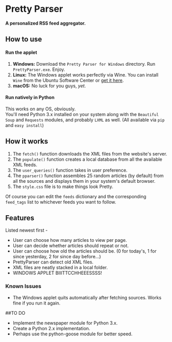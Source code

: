 Pretty Parser
=============

**A personalized RSS feed aggregator.**

## How to use
#### Run the applet
1. **Windows:** Download the `Pretty Parser for Windows` directory. Run `PrettyParser.exe`. Enjoy.
2. **Linux:** The Windows applet works perfectly via Wine. You can install `Wine` from the Ubuntu Software Center or [get it here](https://www.winehq.org/).
3. **macOS:** No luck for you guys, *yet*.

#### Run natively in Python
This works on any OS, obviously.  
You'll need Python 3.x installed on your system along with the `Beautiful Soup` and `Requests` modules, and probably `LXML` as well. (All available via `pip` and `easy install`)

## How it works
1. The `fetch()` function downloads the XML files from the website's server.
2. The `populate()` function creates a local database from all the available XML feeds.
3. The `user_queries()` function takes in user preference.
3. The `pparser()` function assembles 25 random articles (by default) from all the sources and displays them in your system's default browser.
4. The `style.css` file is to make things look Pretty.

Of course you can edit the `feeds` dictionary and the corresponding `feed_tags` list to whichever feeds you want to follow.

## Features
Listed newest first -
* User can choose how many articles to view per page.
* User can decide whether articles should repeat or not.
* User can choose how old the articles should be. (0 for today's, 1 for since yesterday, 2 for since day before...)
* PrettyParser can detect old XML files.
* XML files are neatly stacked in a local folder.
* WINDOWS APPLET BIIITTCCHHEEESSSS!

### Known Issues
* The Windows applet quits automatically after fetching sources. Works fine if you run it again.

##TO DO
* Implement the newspaper module for Python 3.x.
* Create a Python 2.x implementation.
* Perhaps use the python-goose module for better speed.
